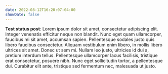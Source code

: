 ```yaml
---
date: 2022-08-12T16:20:07-04:00
showDate: false
---
```


**Test status post**: Lorem ipsum dolor sit amet, consectetur adipiscing elit. Integer venenatis efficitur neque non blandit. Nunc eget quam ullamcorper, faucibus mi sit amet, accumsan sapien. Pellentesque sodales justo quis libero faucibus consectetur. Aliquam vestibulum enim libero, in mollis libero ultrices sit amet. Donec ut sem mi. Nullam leo justo, ultricies id dui a, pretium interdum tellus. Pellentesque ullamcorper lacus facilisis, tristique erat consectetur, posuere nibh. Nunc eget sollicitudin tortor, a pellentesque dui. Curabitur elit ante, tristique sed fermentum nec, malesuada ut justo.

